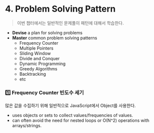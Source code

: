 # 4. Problem Solving Pattern

> 이번 챕터에서는 일반적인 문제풀이 패턴에 대해서 학습한다.
> 
- **Devise** a plan for solving problems
- **Master** common problem solving patterns
    - Frequency Counter
    - Multiple Pointers
    - Sliding Window
    - Divide and Conquer
    - Dynamic Programming
    - Greedy Algorithms
    - Backtracking
    - etc



### 1️⃣ Frequency Counter 빈도수 세기
많은 값을 수집하기 위해 일반적으로 JavaScript에서 Object를 사용한다.

- uses objects or sets to collect values/frequencies of values.
- can often avoid the need for nested loops or O(N^2) operations with arrays/strings.
